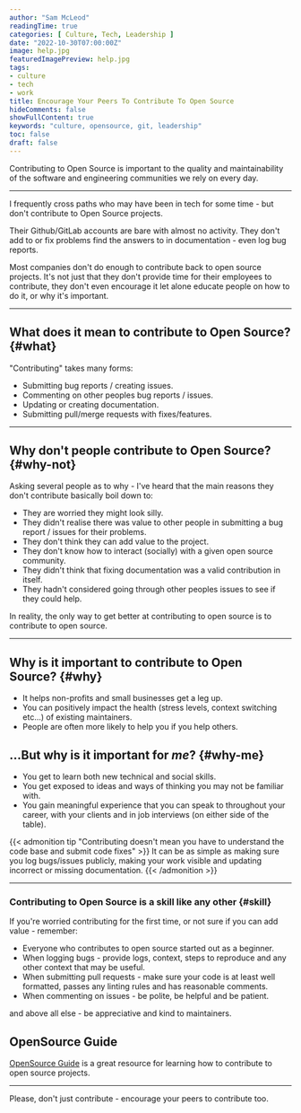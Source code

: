 ```yaml
---
author: "Sam McLeod"
readingTime: true
categories: [ Culture, Tech, Leadership ]
date: "2022-10-30T07:00:00Z"
image: help.jpg
featuredImagePreview: help.jpg
tags:
- culture
- tech
- work
title: Encourage Your Peers To Contribute To Open Source
hideComments: false
showFullContent: true
keywords: "culture, opensource, git, leadership"
toc: false
draft: false
---
```


Contributing to Open Source is important to the quality and maintainability of the software and engineering communities we rely on every day.

---

I frequently cross paths who may have been in tech for some time - but don't contribute to Open Source projects.

Their Github/GitLab accounts are bare with almost no activity. They don't add to or fix problems find the answers to in documentation - even log bug reports.

Most companies don't do enough to contribute back to open source projects. It's not just that they don't provide time for their employees to contribute, they don't even encourage it let alone educate people on how to do it, or why it's important.

---

## What does it mean to contribute to Open Source? {#what}

"Contributing" takes many forms:

- Submitting bug reports / creating issues.
- Commenting on other peoples bug reports / issues.
- Updating or creating documentation.
- Submitting pull/merge requests with fixes/features.

---

## Why don't people contribute to Open Source? {#why-not}

Asking several people as to why - I've heard that the main reasons they don't contribute basically boil down to:

- They are worried they might look silly.
- They didn't realise there was value to other people in submitting a bug report / issues for their problems.
- They don't think they can add value to the project.
- They don't know how to interact (socially) with a given open source community.
- They didn't think that fixing documentation was a valid contribution in itself.
- They hadn't considered going through other peoples issues to see if they could help.

In reality, the only way to get better at contributing to open source is to contribute to open source.

---

## Why is it important to contribute to Open Source? {#why}

- It helps non-profits and small businesses get a leg up.
- You can positively impact the health (stress levels, context switching etc...) of existing maintainers.
- People are often more likely to help you if you help others.

## ...But why is it important for **_me_**? {#why-me}

- You get to learn both new technical and social skills.
- You get exposed to ideas and ways of thinking you may not be familiar with.
- You gain meaningful experience that you can speak to throughout your career, with your clients and in job interviews (on either side of the table).

{{< admonition tip "Contributing doesn't mean you have to understand the code base and submit code fixes" >}}
It can be as simple as making sure you log bugs/issues publicly, making your work visible and updating incorrect or missing documentation.
{{< /admonition >}}

---

### Contributing to Open Source is a skill like any other {#skill}

If you're worried contributing for the first time, or not sure if you can add value - remember:

- Everyone who contributes to open source started out as a beginner.
- When logging bugs - provide logs, context, steps to reproduce and any other context that may be useful.
- When submitting pull requests - make sure your code is at least well formatted, passes any linting rules and has reasonable comments.
- When commenting on issues - be polite, be helpful and be patient.

and above all else - be appreciative and kind to maintainers.

## OpenSource Guide

[OpenSource Guide](https://opensource.guide/how-to-contribute/) is a great resource for learning how to contribute to open source projects.

---

Please, don't just contribute - encourage your peers to contribute too.
